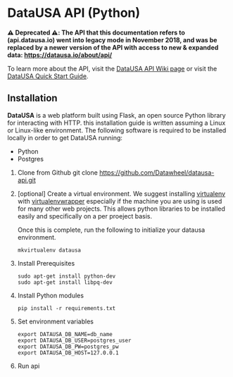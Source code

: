 # DataUSA API (Python)

**⚠️ Deprecated ⚠️: The API that this documentation refers to (api.datausa.io) went into legacy mode in November 2018, and was be replaced by a newer version of the API with access to new & expanded data: https://datausa.io/about/api/**

To learn more about the API, visit the [DataUSA API Wiki page](https://github.com/DataUSA/datausa-api/wiki) or visit the [DataUSA Quick Start Guide](http://beta.datausa.io/about/api/).

## Installation

**DataUSA** is a web platform built using Flask, an open source Python library for interacting with HTTP. this installation guide is written assuming a Linux or Linux-like environment. The following software is required to be installed locally in order to get DataUSA running:

*   Python
*   Postgres

1.  Clone from Github
        git clone https://github.com/Datawheel/datausa-api.git
2.  [optional] Create a virtual environment. We suggest installing [virtualenv](https://pypi.python.org/pypi/virtualenv) with [virtualenvwrapper](http://virtualenvwrapper.readthedocs.org/en/latest/) especially if the machine you are using is used for many other web projects. This allows python libraries to be installed easily and specifically on a per proeject basis.

    Once this is complete, run the following to initialize your datausa environment.

        mkvirtualenv datausa

3.  Install Prerequisites

        sudo apt-get install python-dev
        sudo apt-get install libpq-dev

4.  Install Python modules

        pip install -r requirements.txt

5.  Set environment variables
        
        export DATAUSA_DB_NAME=db_name
        export DATAUSA_DB_USER=postgres_user
        export DATAUSA_DB_PW=postgres_pw
        export DATAUSA_DB_HOST=127.0.0.1

6.  Run api
